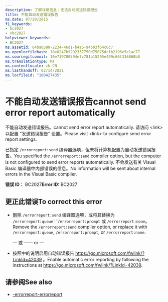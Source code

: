 ```yaml
---
description: 了解详细信息：无法自动发送错误报告
title: 不能自动发送错误报告
ms.date: 07/20/2015
f1_keywords:
- bc2027
- vbc2027
helpviewer_keywords:
- BC2027
ms.assetid: 84ba8580-2234-46d1-b4a5-94b03f64c0c7
ms.openlocfilehash: 18e0247b9292337750d75075dcfb2196e5e1ac77
ms.sourcegitcommit: 10e719780594efc781b15295e499c66f316068b8
ms.translationtype: MT
ms.contentlocale: zh-CN
ms.lasthandoff: 02/14/2021
ms.locfileid: "100427435"
---
```

# <a name="cannot-send-error-report-automatically"></a><span data-ttu-id="975fa-103">不能自动发送错误报告</span><span class="sxs-lookup"><span data-stu-id="975fa-103">cannot send error report automatically</span></span>

<span data-ttu-id="975fa-104">不能自动发送错误报告。</span><span class="sxs-lookup"><span data-stu-id="975fa-104">cannot send error report automatically.</span></span> <span data-ttu-id="975fa-105">请访问 \<link> 以配置 "发送错误报告" 设置。</span><span class="sxs-lookup"><span data-stu-id="975fa-105">Please visit \<link> to configure send error report settings.</span></span>

<span data-ttu-id="975fa-106">已指定 `/errorreport:send` 编译器选项，但未将计算机配置为自动发送错误报告。</span><span class="sxs-lookup"><span data-stu-id="975fa-106">You specified the `/errorreport:send` compiler option, but the computer is not configured to send error reports automatically.</span></span> <span data-ttu-id="975fa-107">不会发送有关 Visual Basic 编译器中内部错误的信息。</span><span class="sxs-lookup"><span data-stu-id="975fa-107">No information will be sent about internal errors in the Visual Basic compiler.</span></span>

<span data-ttu-id="975fa-108">**错误 ID：** BC2027</span><span class="sxs-lookup"><span data-stu-id="975fa-108">**Error ID:** BC2027</span></span>

## <a name="to-correct-this-error"></a><span data-ttu-id="975fa-109">更正此错误</span><span class="sxs-lookup"><span data-stu-id="975fa-109">To correct this error</span></span>

- <span data-ttu-id="975fa-110">删除 `/errorreport:send` 编译器选项，或将其替换为 `/errorreport:queue``/errorreport:prompt` 或 `/errorreport:none`。</span><span class="sxs-lookup"><span data-stu-id="975fa-110">Remove the `/errorreport:send` compiler option, or replace it with `/errorreport:queue`, `/errorreport:prompt`, or `/errorreport:none`.</span></span>

     <span data-ttu-id="975fa-111">— 或 —</span><span class="sxs-lookup"><span data-stu-id="975fa-111">— or —</span></span>

- <span data-ttu-id="975fa-112">按照中的说明启用自动错误报告 <https://go.microsoft.com/fwlink/?LinkId=42039> 。</span><span class="sxs-lookup"><span data-stu-id="975fa-112">Enable automatic error reporting by following the instructions at <https://go.microsoft.com/fwlink/?LinkId=42039>.</span></span>

## <a name="see-also"></a><span data-ttu-id="975fa-113">请参阅</span><span class="sxs-lookup"><span data-stu-id="975fa-113">See also</span></span>

- [<span data-ttu-id="975fa-114">-errorreport</span><span class="sxs-lookup"><span data-stu-id="975fa-114">-errorreport</span></span>](../reference/command-line-compiler/errorreport.md)
